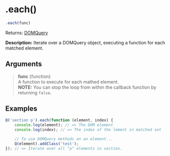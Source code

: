 # .each()

```js
.each(func)
```

Returns: [DOMQuery](../README.md#domquery-q)

**Description:** Iterate over a DOMQuery object, executing a function for each matched element.

## Arguments

> **func** {function}<br>
> A function to execute for each mathed element.<br/>
> **NOTE:** You can stop the loop from within the callback function by returning ```false```.

## Examples

```js
Q('section p').each(function (element, index) {
    console.log(element); // => The DOM element
    console.log(index); // => The index of the lement in matched set

    // To use DOMQuery methods on an element...
    Q(element).addClass('test');
}); // => Iterate over all "p" elements in section.
```
